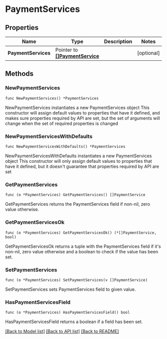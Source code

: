 # PaymentServices

## Properties

Name | Type | Description | Notes
------------ | ------------- | ------------- | -------------
**PaymentServices** | Pointer to [**[]PaymentService**](PaymentService.md) |  | [optional] 

## Methods

### NewPaymentServices

`func NewPaymentServices() *PaymentServices`

NewPaymentServices instantiates a new PaymentServices object
This constructor will assign default values to properties that have it defined,
and makes sure properties required by API are set, but the set of arguments
will change when the set of required properties is changed

### NewPaymentServicesWithDefaults

`func NewPaymentServicesWithDefaults() *PaymentServices`

NewPaymentServicesWithDefaults instantiates a new PaymentServices object
This constructor will only assign default values to properties that have it defined,
but it doesn't guarantee that properties required by API are set

### GetPaymentServices

`func (o *PaymentServices) GetPaymentServices() []PaymentService`

GetPaymentServices returns the PaymentServices field if non-nil, zero value otherwise.

### GetPaymentServicesOk

`func (o *PaymentServices) GetPaymentServicesOk() (*[]PaymentService, bool)`

GetPaymentServicesOk returns a tuple with the PaymentServices field if it's non-nil, zero value otherwise
and a boolean to check if the value has been set.

### SetPaymentServices

`func (o *PaymentServices) SetPaymentServices(v []PaymentService)`

SetPaymentServices sets PaymentServices field to given value.

### HasPaymentServicesField

`func (o *PaymentServices) HasPaymentServicesField() bool`

HasPaymentServicesField returns a boolean if a field has been set.


[[Back to Model list]](../README.md#documentation-for-models) [[Back to API list]](../README.md#documentation-for-api-endpoints) [[Back to README]](../README.md)


